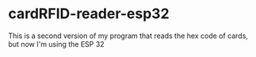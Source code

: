 # cardRFID-reader-esp32
This is a second version of my program that reads the hex code of cards, but now I'm using the ESP 32
